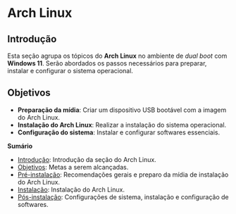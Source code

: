 # Arch Linux

## Introdução

Esta seção agrupa os tópicos do **Arch Linux** no ambiente de *dual boot* com **Windows 11**. Serão abordados os passos necessários para preparar, instalar e configurar o sistema operacional.

## Objetivos

- **Preparação da mídia**: Criar um dispositivo USB bootável com a imagem do Arch Linux.
- **Instalação do Arch Linux**: Realizar a instalação do sistema operacional.
- **Configuração do sistema**: Instalar e configurar softwares essenciais.

**Sumário**

* [Introdução](./README.md#introdução): Introdução da seção do Arch Linux.
* [Objetivos](./README.md#objetivos): Metas a serem alcançadas.
* [Pré-instalação](./0-pre-install/README.md): Recomendações gerais e preparo da mídia de instalação do Arch Linux.
* [Instalação](./1-installation/README.md): Instalação do Arch Linux.
* [Pós-instalação](./2-post-install/README.md): Configurações de sistema, instalação e configuração de softwares.